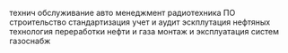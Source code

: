 технич обслуживание авто
менеджмент
радиотехника
ПО
строительство
стандартизация
учет и аудит
эскплутация нефтяных
технология переработки нефти и газа
монтаж и эксплуатация систем газоснабж